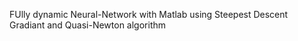 FUlly dynamic Neural-Network with Matlab using Steepest Descent Gradiant and Quasi-Newton algorithm
